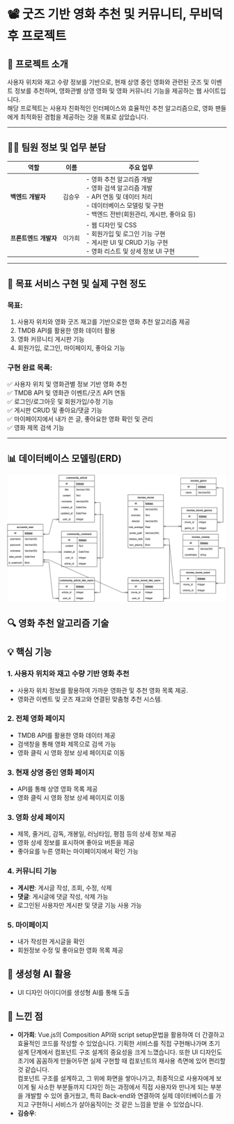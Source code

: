 
# 📽 굿즈 기반 영화 추천 및 커뮤니티, 무비덕후 프로젝트

## 🌟 프로젝트 소개
사용자 위치와 재고 수량 정보를 기반으로, 현재 상영 중인 영화와 관련된 굿즈 및 이벤트 정보를 추천하며, 영화관별 상영 영화 및 영화 커뮤니티 기능을 제공하는 웹 사이트입니다.  
해당 프로젝트는 사용자 친화적인 인터페이스와 효율적인 추천 알고리즘으로, 영화 팬들에게 최적화된 경험을 제공하는 것을 목표로 삼았습니다.

---

## 🧑‍💻 팀원 정보 및 업무 분담

| 역할            | 이름 | 주요 업무                                         |
|----------------|------|------------------------------------------------|
| **백엔드 개발자** | 김승우 | - 영화 추천 알고리즘 개발<br>- 영화 검색 알고리즘 개발<br>- API 연동 및 데이터 처리<br>- 데이터베이스 모델링 및 구현<br>- 백엔드 전반(회원관리, 게시판, 좋아요 등) |
| **프론트엔드 개발자** | 이가희 | - 웹 디자인 및 CSS<br>- 회원가입 및 로그인 기능 구현<br>- 게시판 UI 및 CRUD 기능 구현<br>- 영화 리스트 및 상세 정보 UI 구현 |

---

## 🎯 목표 서비스 구현 및 실제 구현 정도
### 목표:
1. 사용자 위치와 영화 굿즈 재고를 기반으로한 영화 추천 알고리즘 제공
2. TMDB API를 활용한 영화 데이터 활용
3. 영화 커뮤니티 게시판 기능
4. 회원가입, 로그인, 마이페이지, 좋아요 기능

### 구현 완료 목록:
✅ 사용자 위치 및 영화관별 정보 기반 영화 추천  
✅ TMDB API 및 영화관 이벤트/굿즈 API 연동  
✅ 로그인/로그아웃 및 회원가입/수정 기능  
✅ 게시판 CRUD 및 좋아요/댓글 기능  
✅ 마이페이지에서 내가 쓴 글, 좋아요한 영화 확인 및 관리  
✅ 영화 제목 검색 기능  

---

## 📊 데이터베이스 모델링(ERD)
![erd](./img/ERD_TBD.png)

## 🔍 영화 추천 알고리즘 기술


## 💡 핵심 기능
### 1. 사용자 위치와 재고 수량 기반 영화 추천
- 사용자 위치 정보를 활용하여 가까운 영화관 및 추천 영화 목록 제공.  
- 영화관 이벤트 및 굿즈 재고와 연결된 맞춤형 추천 시스템.  

### 2. 전체 영화 페이지
- TMDB API를 활용한 영화 데이터 제공
- 검색창을 통해 영화 제목으로 검색 가능
- 영화 클릭 시 영화 정보 상세 페이지로 이동

### 3. 현재 상영 중인 영화 페이지
- API를 통해 상영 영화 목록 제공
- 영화 클릭 시 영화 정보 상세 페이지로 이동

### 3. 영화 상세 페이지
- 제목, 줄거리, 감독, 개봉일, 러닝타임, 평점 등의 상세 정보 제공
- 영화 상세 정보를 표시하며 좋아요 버튼을 제공
- 좋아요를 누른 영화는 마이페이지에서 확인 가능 

### 4. 커뮤니티 기능
- **게시판**: 게시글 작성, 조회, 수정, 삭제
- **댓글**: 게시글에 댓글 작성, 삭제 가능
- 로그인된 사용자만 게시판 및 댓글 기능 사용 가능

### 5. 마이페이지
- 내가 작성한 게시글을 확인 
- 회원정보 수정 및 좋아요한 영화 목록 제공

## 🤖 생성형 AI 활용
- UI 디자인 아이디어를 생성형 AI를 통해 도출

## 💭 느낀 점

- **이가희**: Vue.js의 Composition API와 script setup문법을 활용하여 더 간결하고 효율적인 코드를 작성할 수 있었습니다. 기획한 서비스를 직접 구현해나가며 초기 설계 단계에서 컴포넌트 구조 설계의 중요성을 크게 느꼈습니다. 또한 UI 디자인도 초기에 꼼꼼하게 만들어두면 실제 구현할 때 컴포넌트의 재사용 측면에 있어 편리할 것 같습니다.  
컴포넌트 구조를 설계하고, 그 위에 화면을 쌓아나가고, 최종적으로 사용자에게 보이게 될 사소한 부분들까지 디자인 하는 과정에서 직접 사용자와 만나게 되는 부분을 개발할 수 있어 즐거웠고, 특히 Back-end와 연결하여 실제 데이터베이스를 가지고 구현하니 서비스가 살아움직이는 것 같은 느낌을 받을 수 있었습니다.
- **김승우**: 



